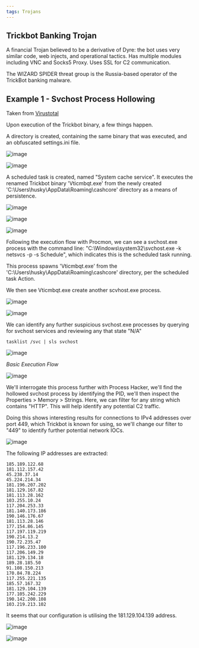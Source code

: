 ```yaml
---
tags: Trojans
---
```

## Trickbot Banking Trojan

A financial Trojan believed to be a derivative of Dyre: the bot uses very similar code, web injects, and operational tactics. Has multiple modules including VNC and Socks5 Proxy. Uses SSL for C2 communication.

The WIZARD SPIDER threat group is the Russia-based operator of the TrickBot banking malware.

## Example 1 - Svchost Process Hollowing

Taken from [Virustotal](https://www.virustotal.com/gui/file/2610797b258f6fbc974c389f2c76ae291197753f8f67ad74eccbfcc064760279)

Upon execution of the Trickbot binary, a few things happen.

A directory is created, containing the same binary that was executed, and an obfuscated settings.ini file.

![image](https://github.com/MZHeader/MZHeader.github.io/assets/151963631/ac0cf64d-0a12-42f3-b739-dcadabdcd40c)

![image](https://github.com/MZHeader/MZHeader.github.io/assets/151963631/62d03af8-079f-429f-96b2-f9298edecb32)


A scheduled task is created, named "System cache service". It executes the renamed Trickbot binary 'Vticmbqt.exe' from the newly created 'C:\Users\husky\AppData\Roaming\cashcore' directory as a means of persistence.

![image](https://github.com/MZHeader/MZHeader.github.io/assets/151963631/6c55bf08-4889-4378-9627-a82b62256dd6)

![image](https://github.com/MZHeader/MZHeader.github.io/assets/151963631/a53f4ff1-f4d2-45f3-bd20-0310f3edc0e8)

![image](https://github.com/MZHeader/MZHeader.github.io/assets/151963631/8692f421-9508-4ceb-8e5e-3bf08eb9c179)


Following the execution flow with Procmon, we can see a svchost.exe process with the command line: "C:\Windows\system32\svchost.exe -k netsvcs -p -s Schedule", which indicates this is the scheduled task running.

This process spawns 'Vticmbqt.exe' from the 'C:\Users\husky\AppData\Roaming\cashcore' directory, per the scheduled task Action.

We then see Vticmbqt.exe create another scvhost.exe process.

![image](https://github.com/MZHeader/MZHeader.github.io/assets/151963631/fe1e0c17-cd2e-464d-bc9b-dd09429ce7bf)

![image](https://github.com/MZHeader/MZHeader.github.io/assets/151963631/d7c090dc-0a33-4788-bb87-2349cd995f97)

We can identify any further suspicious svchost.exe processes by querying for svchost services and reviewing any that state "N/A"

```
tasklist /svc | sls svchost
```

![image](https://github.com/MZHeader/MZHeader.github.io/assets/151963631/e76d7207-a724-4d92-b60b-a189dbea2984)

_Basic Execution Flow_

![image](https://github.com/MZHeader/MZHeader.github.io/assets/151963631/09d76486-e6de-45ab-84e9-0bf886e43206)


We'll interrogate this process further with Process Hacker, we'll find the hollowed svchost process by identifying the PID, we'll then inspect the Properties > Memory > Strings. Here, we can filter for any string which contains "HTTP". This will help identify any potential C2 traffic.

Doing this shows interesting results for connections to IPv4 addresses over port 449, which Trickbot is known for using, so we'll change our filter to "449" to identify further potential network IOCs.

![image](https://github.com/MZHeader/MZHeader.github.io/assets/151963631/780baa41-edcf-4e27-893e-02d1b35e9c4b)

The following IP addresses are extracted:

```
185.189.122.68
181.112.157.42
45.238.37.14
45.224.214.34
181.196.207.202
181.129.167.82
181.113.28.162
103.255.10.24
117.204.253.33
181.140.173.186
190.146.176.67
181.113.28.146
177.154.86.145
117.197.119.219
190.214.13.2
190.72.235.47
117.196.233.100
117.206.149.29
181.129.134.18
189.28.185.50
91.108.150.213
170.84.78.224
117.255.221.135
185.57.167.32
181.129.104.139
177.105.242.229
190.142.200.108
103.219.213.102
```
It seems that our configuration is utilising the 181.129.104.139 address.

![image](https://github.com/MZHeader/MZHeader.github.io/assets/151963631/78ea19ee-4024-4c8e-8e6c-e97dbf95606f)


![image](https://github.com/MZHeader/MZHeader.github.io/assets/151963631/e1b491ae-bce0-4e33-bd00-dfbc4dea39ff)





